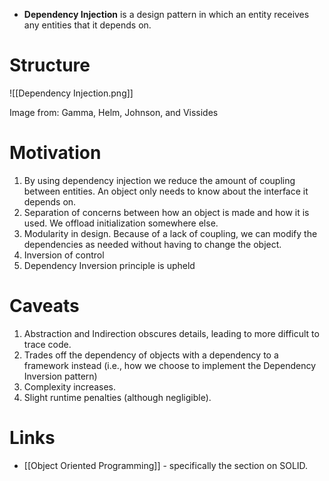 * **Dependency Injection** is a design pattern in which an entity receives any entities that it depends on.
# Structure
![[Dependency Injection.png]]
<figcaption> Image from: Gamma, Helm, Johnson, and Vissides </figcaption>

# Motivation
1. By using dependency injection we reduce the amount of coupling between entities. An object only needs to know about the interface it depends on.
2. Separation of concerns between how an object is made and how it is used. We offload initialization somewhere else.
3. Modularity in design. Because of a lack of coupling, we can modify the dependencies as needed without having to change the object.
4. Inversion of control
5. Dependency Inversion principle is upheld

# Caveats
1. Abstraction and Indirection obscures details, leading to more difficult to trace code.
2. Trades off the dependency of objects with a dependency to a framework instead (i.e., how we choose to implement the Dependency Inversion pattern)
3. Complexity increases.
4. Slight runtime penalties (although negligible).

# Links
* [[Object Oriented Programming]] - specifically the section on SOLID.
